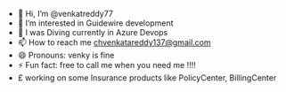 - 👋 Hi, I’m @venkatreddy77
- 👀 I’m interested in Guidewire development
- 🌱 I was Diving currently in Azure Devops
- 📫 How to reach me chvenkatareddy137@gmail.com
- 😄 Pronouns: venky is fine
- ⚡ Fun fact: free to call me when you need me !!!!
- £ working on some Insurance products like PolicyCenter, BillingCenter

<!---
venkatreddy77/venkatreddy77 is a ✨ special ✨ repository because its `README.md` (this file) appears on your GitHub profile.
You can click the Preview link to take a look at your changes.
--->
